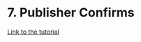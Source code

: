 # 7. Publisher Confirms

[Link to the tutorial](https://www.rabbitmq.com/tutorials/tutorial-seven-java.html)